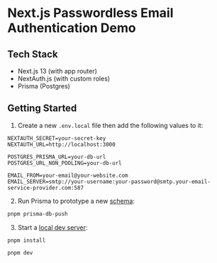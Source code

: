 # Next.js Passwordless Email Authentication Demo

## Tech Stack
- Next.js 13 (with app router)
- NextAuth.js (with custom roles)
- Prisma (Postgres)
## Getting Started

1. Create a new `.env.local` file then add the following values to it:
```
NEXTAUTH_SECRET=your-secret-key
NEXTAUTH_URL=http://localhost:3000

POSTGRES_PRISMA_URL=your-db-url
POSTGRES_URL_NON_POOLING=your-db-url

EMAIL_FROM=your-email@your-website.com
EMAIL_SERVER=smtp://your-username:your-password@smtp.your-email-service-provider.com:587
```


2. Run Prisma to prototype a new [schema](prisma/schema.prisma):
```bash
pnpm prisma-db-push
```

3. Start a [local dev server](http://localhost:3000):
```
pnpm install

pnpm dev
```
